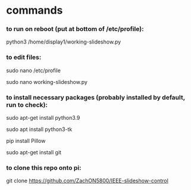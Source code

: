# commands

### to run on reboot (put at bottom of /etc/profile):

python3 /home/display1/working-slideshow.py

### to edit files:

sudo nano /etc/profile

sudo nano working-slideshow.py

### to install necessary packages (probably installed by default, run to check):

sudo apt-get install python3.9

sudo apt install python3-tk

pip install Pillow

sudo apt-get install git

### to clone this repo onto pi:

git clone https://github.com/ZachON5800/IEEE-slideshow-control
